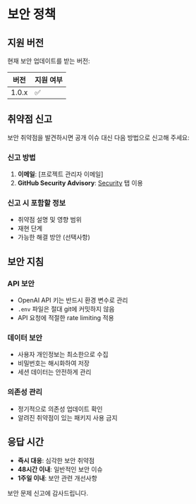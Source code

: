 # 보안 정책

## 지원 버전

현재 보안 업데이트를 받는 버전:

| 버전 | 지원 여부 |
| --- | --- |
| 1.0.x | ✅ |

## 취약점 신고

보안 취약점을 발견하시면 공개 이슈 대신 다음 방법으로 신고해 주세요:

### 신고 방법
1. **이메일**: [프로젝트 관리자 이메일]
2. **GitHub Security Advisory**: [Security](../../security/advisories/new) 탭 이용

### 신고 시 포함할 정보
- 취약점 설명 및 영향 범위
- 재현 단계
- 가능한 해결 방안 (선택사항)

## 보안 지침

### API 보안
- OpenAI API 키는 반드시 환경 변수로 관리
- `.env` 파일은 절대 git에 커밋하지 않음
- API 요청에 적절한 rate limiting 적용

### 데이터 보안
- 사용자 개인정보는 최소한으로 수집
- 비밀번호는 해시화하여 저장
- 세션 데이터는 안전하게 관리

### 의존성 관리
- 정기적으로 의존성 업데이트 확인
- 알려진 취약점이 있는 패키지 사용 금지

## 응답 시간

- **즉시 대응**: 심각한 보안 취약점
- **48시간 이내**: 일반적인 보안 이슈
- **1주일 이내**: 보안 관련 개선사항

보안 문제 신고에 감사드립니다.
